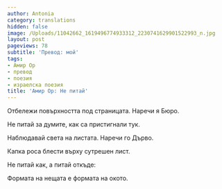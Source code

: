```yaml
---
author: Antonia
category: translations
hidden: false
image: /Uploads/11042662_1619496774933312_2230741629901522993_n.jpg
layout: post
pageviews: 78
subtitle: 'Превод: мой'
tags:
- Амир Ор
- превод
- поезия
- израелска поезия
title: 'Амир Ор: Не питай'
---
```


Отбележи повърхността под страницата. Наречи я Бюро.

Не питай за думите, как са пристигнали тук.

Наблюдавай света на листата. Наречи го Дърво.

Капка роса блести върху сутрешен лист.

Не питай как, а питай откъде:

Формата на нещата е формата на окото.